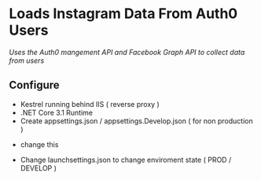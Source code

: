 # Loads Instagram Data From Auth0 Users
_Uses the Auth0 mangement API and Facebook Graph API to collect data from users_
## Configure
* Kestrel running behind IIS ( reverse proxy )
* .NET Core 3.1 Runtime
* Create appsettings.json / appsettings.Develop.json ( for non production )
- change this
* Change launchsettings.json to change enviroment state ( PROD / DEVELOP )
